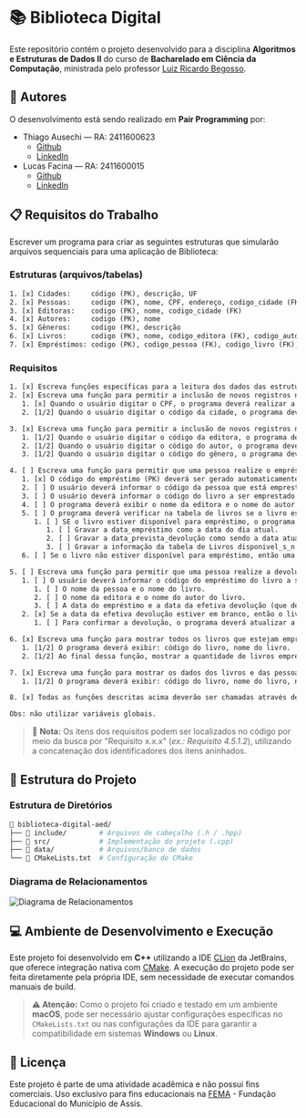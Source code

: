 # 📚 Biblioteca Digital

Este repositório contém o projeto desenvolvido para a disciplina **Algoritmos e Estruturas de Dados II** do curso de **Bacharelado em Ciência da Computação**, ministrada pelo professor [Luiz Ricardo Begosso](https://www.escavador.com/sobre/3201843/luiz-ricardo-begosso).

## 👥 Autores

O desenvolvimento está sendo realizado em **Pair Programming** por:

- Thiago Ausechi — RA: 2411600623
  - [Github](https://github.com/thiagoausechi)
  - [LinkedIn](https://www.linkedin.com/in/thiagoausechi/)
- Lucas Facina — RA: 2411600015
  - [Github](https://github.com/lucasfacina)
  - [LinkedIn](https://www.linkedin.com/in/lucasfacina/)

## 📋 Requisitos do Trabalho

Escrever um programa para criar as seguintes estruturas que simularão arquivos sequenciais para uma aplicação de Biblioteca:

### Estruturas (arquivos/tabelas)

```txt
1. [x] Cidades:     código (PK), descrição, UF
2. [x] Pessoas:     codigo (PK), nome, CPF, endereço, codigo_cidade (FK)
3. [x] Editoras:    codigo (PK), nome, codigo_cidade (FK)
4. [x] Autores:     codigo (PK), nome
5. [x] Gêneros:     codigo (PK), descrição
6. [x] Livros:      codigo (PK), nome, codigo_editora (FK), codigo_autor (FK), codigo_genero (FK), disponível_s_n
7. [x] Empréstimos: codigo (PK), codigo_pessoa (FK), codigo_livro (FK), data_empréstimo, data_prevista_devolução, data_efetiva_devolução
```

### Requisitos

```txt
1. [x] Escreva funções específicas para a leitura dos dados das estruturas.
2. [x] Escreva uma função para permitir a inclusão de novos registros na tabela de pessoas.
   1. [x] Quando o usuário digitar o CPF, o programa deverá realizar a validação do CPF.
   2. [1/2] Quando o usuário digitar o código da cidade, o programa deverá buscar este código na tabela de cidades e exibir a descrição e UF da cidade.

3. [x] Escreva uma função para permitir a inclusão de novos registros na tabela de livros.
   1. [1/2] Quando o usuário digitar o código da editora, o programa deverá buscar este código na tabela de editoras e exibir o nome da editora.
   2. [1/2] Quando o usuário digitar o código do autor, o programa deverá buscar este código na tabela de autores e exibir o nome do autor.
   3. [1/2] Quando o usuário digitar o código do gênero, o programa deverá buscar este código na tabela de gêneros e exibir a descrição.

4. [ ] Escreva uma função para permitir que uma pessoa realize o empréstimo de um livro, cujas informações serão gravadas na tabela Empréstimos.
   1. [x] O código do empréstimo (PK) deverá ser gerado automaticamente e sequencialmente a partir do último registro cadastrado.
   2. [ ] O usuário deverá informar o código da pessoa que está emprestando o livro e o programa deverá buscar este código na tabela de pessoas e exibi o nome da pessoa e o nome da sua cidade.
   3. [ ] O usuário deverá informar o código do livro a ser emprestado e o programa deverá buscar este código na tabela de livros e exibir o nome do livro.
   4. [ ] O programa deverá exibir o nome da editora e o nome do autor do livro.
   5. [ ] O programa deverá verificar na tabela de livros se o livro está disponível para empréstimo (disponivel_s_n = "S").
      1. [ ] SE o livro estiver disponível para empréstimo, o programa deverá:
         1. [ ] Gravar a data_empréstimo como a data do dia atual.
         2. [ ] Gravar a data_prevista_devolução como sendo a data atual mais sete dias.
         3. [ ] Gravar a informação da tabela de Livros disponivel_s_n = "N"
   6. [ ] Se o livro não estiver disponível para empréstimo, então uma mensagem deverá ser mostrado ao usuário e o empréstimo não será realizado.

5. [ ] Escreva uma função para permitir que uma pessoa realize a devolução de um livro.
   1. [ ] O usuário deverá informar o código do empréstimo do livro a ser devolvido e o programa deverá buscar este código na tabela de Empréstimos e exibir:
      1. [ ] O nome da pessoa e o nome do livro.
      2. [ ] O nome da editora e o nome do autor do livro.
      3. [ ] A data do empréstimo e a data da efetiva devolução (que deverá ser a data do dia atual).
   2. [x] Se a data da efetiva devolução estiver em branco, então o livro ainda não foi devolvido e poderá ser devolvido neste momento.
      1. [ ] Para confirmar a devolução, o programa deverá atualizar a data da efetiva devolução com a data atual e atualizar o atributo da tabela de Livros disponivel_s_n = "S".

6. [x] Escreva uma função para mostrar todos os livros que estejam emprestados, verificando a tabela de Livros: disponível_s_n = "N".
   1. [1/2] O programa deverá exibir: código do livro, nome do livro.
   2. [1/2] Ao final dessa função, mostrar a quantidade de livros emprestados e a quantidade de livros disponíveis para empréstimo.

7. [x] Escreva uma função para mostrar os dados dos livros e das pessoas que estejam com a devolução em atraso (data_prevista_devolução < data atual).
   1. [1/2] O programa deverá exibir: código do livro, nome do livro, nome da editora, nome do autor, data prevista da devolução, quantidade de dias em atraso.

8. [x] Todas as funções descritas acima deverão ser chamadas através de um menu de opções que será chamado a partir da função main().

Obs: não utilizar variáveis globais.
```

> 📝 **Nota:** Os itens dos requisitos podem ser localizados no código por meio da busca por "Requisito x.x.x" (_ex.: Requisito 4.5.1.2_), utilizando a concatenação dos identificadores dos itens aninhados.

## 📁 Estrutura do Projeto

### Estrutura de Diretórios

```bash
📁 biblioteca-digital-aed/
├── 📁 include/        # Arquivos de cabeçalho (.h / .hpp)
├── 📁 src/            # Implementação do projeto (.cpp)
├── 📁 data/           # Arquivos/banco de dados
└── 📄 CMakeLists.txt  # Configuração do CMake
```

### Diagrama de Relacionamentos

![Diagrama de Relacionamentos](https://github.com/user-attachments/assets/20f71829-bf52-4b1d-8cf8-526823504ec6)

## 💻 Ambiente de Desenvolvimento e Execução

Este projeto foi desenvolvido em **C++** utilizando a IDE [CLion](https://www.jetbrains.com/clion/) da JetBrains, que oferece integração nativa com [CMake](https://cmake.org/).
A execução do projeto pode ser feita diretamente pela própria IDE, sem necessidade de executar comandos manuais de build.

> **⚠️ Atenção:**
> Como o projeto foi criado e testado em um ambiente **macOS**, pode ser necessário ajustar configurações específicas no `CMakeLists.txt` ou nas configurações da IDE para garantir a compatibilidade em sistemas **Windows** ou **Linux**.

## 📄 Licença

Este projeto é parte de uma atividade acadêmica e não possui fins comerciais.
Uso exclusivo para fins educacionais na [FEMA](https://fema.edu.br/) - Fundação Educacional do Município de Assis.
